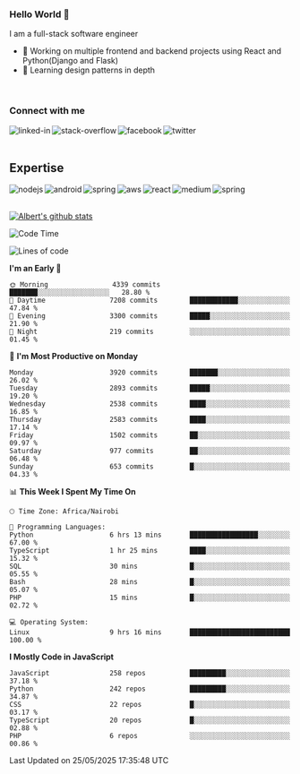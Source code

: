 

### Hello World 👋
I am a full-stack software engineer
- 🔭 Working on multiple frontend and backend projects using React and Python(Django and Flask)
- 🌱 Learning design patterns in depth

<br>

### Connect with me

[<img align="left" alt="linked-in" src="https://img.shields.io/badge/linkedin-%230077B5.svg?&style=for-the-badge&logo=linkedin&logoColor=white" />](https://www.linkedin.com/in/albert-byrone/)

<!-- [<img align="left" alt="medium" src="https://img.shields.io/badge/medium-%2312100E.svg?&style=for-the-badge&logo=medium&logoColor=white" />](https://56faisal.medium.com/) -->

[<img align="left" alt="stack-overflow" src="https://img.shields.io/badge/stack%20overflow-FE7A16?logo=stack-overflow&logoColor=white&style=for-the-badge" />](https://stackoverflow.com/users/11916317/albert-byrone)

[<img align="left" alt="facebook" src="https://img.shields.io/badge/facebook-%231877F2.svg?&style=for-the-badge&logo=facebook&logoColor=white" />](https://web.facebook.com/albert.byrone.1/)

[<img align="left" alt="twitter" src="https://img.shields.io/badge/twitter-%231DA1F2.svg?&style=for-the-badge&logo=twitter&logoColor=white" />](https://twitter.com/byrone_albert)

<br>

<br>

## Expertise
<img align="left" alt="nodejs" src="https://img.shields.io/badge/python%20-%2343853D.svg?&style=for-the-badge&logo=node.js&logoColor=white" />
<img align="left" alt="android" src="https://img.shields.io/badge/Flask-3DDC84?logo=android&logoColor=white&style=for-the-badge" />
<img align="left" alt="spring" src="https://img.shields.io/badge/drf%20-%236DB33F.svg?&style=for-the-badge&logo=spring&logoColor=white" />
<img align="left" alt="aws" src="https://img.shields.io/badge/django%20AWS-%23232F3E?logo=amazon-aws&logoColor=white&style=for-the-badge" />
<img align="left" alt="react" src="https://img.shields.io/badge/react%20-%2320232a.svg?&style=for-the-badge&logo=react&logoColor=%2361DAFB" />
<img align="left" alt="medium" src="https://img.shields.io/badge/Angular-%23316192.svg?&style=for-the-badge&logo=postgresql&logoColor=white" />
<img align="left" alt="spring" src="https://img.shields.io/badge/Javascript%20-%236DB33F.svg?&style=for-the-badge&logo=spring&logoColor=white" />
<br>
<br>


[![Albert's github stats](https://github-readme-stats.vercel.app/api?username=Albert-Byrone&count_private=true&show_icons=true&theme=radical&hide_rank=false)](https://github.com/anuraghazra/github-readme-stats)

<!-- [![Top Langs](https://github-readme-stats.vercel.app/api/top-langs/?username=Albert-Byrone&layout=compact)](https://github.com/anuraghazra/github-readme-stats) -->

<!--
**Albert-Byrone/Albert-Byrone** is a ✨ _special_ ✨ repository because its `README.md` (this file) appears on your GitHub profile.

Here are some ideas to get you started:

- 🔭 I’m currently working on ...
- 🌱 I’m currently learning ...
- 👯 I’m looking to collaborate on ...
- 🤔 I’m looking for help with ...
- 💬 Ask me about ...
- 📫 How to reach me: ...
- 😄 Pronouns: ...
- ⚡ Fun fact: ...
-->


<!--START_SECTION:waka-->
![Code Time](http://img.shields.io/badge/Code%20Time-1%2C862%20hrs%2038%20mins-blue)

![Lines of code](https://img.shields.io/badge/From%20Hello%20World%20I%27ve%20Written-86.5%20million%20lines%20of%20code-blue)

**I'm an Early 🐤** 

```text
🌞 Morning                4339 commits        ███████░░░░░░░░░░░░░░░░░░   28.80 % 
🌆 Daytime                7208 commits        ████████████░░░░░░░░░░░░░   47.84 % 
🌃 Evening                3300 commits        █████░░░░░░░░░░░░░░░░░░░░   21.90 % 
🌙 Night                  219 commits         ░░░░░░░░░░░░░░░░░░░░░░░░░   01.45 % 
```
📅 **I'm Most Productive on Monday** 

```text
Monday                   3920 commits        ███████░░░░░░░░░░░░░░░░░░   26.02 % 
Tuesday                  2893 commits        █████░░░░░░░░░░░░░░░░░░░░   19.20 % 
Wednesday                2538 commits        ████░░░░░░░░░░░░░░░░░░░░░   16.85 % 
Thursday                 2583 commits        ████░░░░░░░░░░░░░░░░░░░░░   17.14 % 
Friday                   1502 commits        ██░░░░░░░░░░░░░░░░░░░░░░░   09.97 % 
Saturday                 977 commits         ██░░░░░░░░░░░░░░░░░░░░░░░   06.48 % 
Sunday                   653 commits         █░░░░░░░░░░░░░░░░░░░░░░░░   04.33 % 
```


📊 **This Week I Spent My Time On** 

```text
🕑︎ Time Zone: Africa/Nairobi

💬 Programming Languages: 
Python                   6 hrs 13 mins       █████████████████░░░░░░░░   67.00 % 
TypeScript               1 hr 25 mins        ████░░░░░░░░░░░░░░░░░░░░░   15.32 % 
SQL                      30 mins             █░░░░░░░░░░░░░░░░░░░░░░░░   05.55 % 
Bash                     28 mins             █░░░░░░░░░░░░░░░░░░░░░░░░   05.07 % 
PHP                      15 mins             █░░░░░░░░░░░░░░░░░░░░░░░░   02.72 % 

💻 Operating System: 
Linux                    9 hrs 16 mins       █████████████████████████   100.00 % 
```

**I Mostly Code in JavaScript** 

```text
JavaScript               258 repos           █████████░░░░░░░░░░░░░░░░   37.18 % 
Python                   242 repos           █████████░░░░░░░░░░░░░░░░   34.87 % 
CSS                      22 repos            █░░░░░░░░░░░░░░░░░░░░░░░░   03.17 % 
TypeScript               20 repos            █░░░░░░░░░░░░░░░░░░░░░░░░   02.88 % 
PHP                      6 repos             ░░░░░░░░░░░░░░░░░░░░░░░░░   00.86 % 
```




 Last Updated on 25/05/2025 17:35:48 UTC
<!--END_SECTION:waka-->
